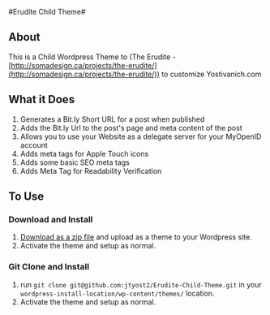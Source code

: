 #Erudite Child Theme#

## About ##
This is a Child Wordpress Theme to (The Erudite - [http://somadesign.ca/projects/the-erudite/](http://somadesign.ca/projects/the-erudite/)) to customize Yostivanich.com

## What it Does ##
1. Generates a Bit.ly Short URL for a post when published
2. Adds the Bit.ly Url to the post's page and meta content of the post
3. Allows you to use your Website as a delegate server for your MyOpenID account
4. Adds meta tags for Apple Touch icons
5. Adds some basic SEO meta tags
6. Adds Meta Tag for Readability Verification

## To Use ##

### Download and Install

1. [Download as a zip file](https://github.com/jtyost2/Erudite-Child-Theme/zipball/master) and upload as a theme to your Wordpress site.
2. Activate the theme and setup as normal.

### Git Clone and Install

1. run `git clone git@github.com:jtyost2/Erudite-Child-Theme.git` in your `wordpress-install-location/wp-content/themes/` location.
2. Activate the theme and setup as normal.